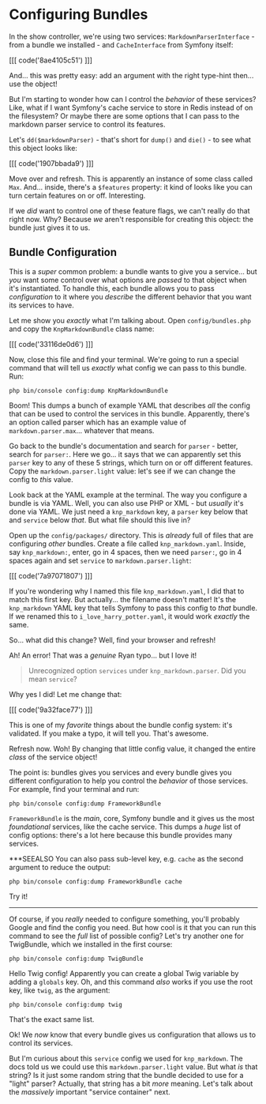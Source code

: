 # Configuring Bundles

In the show controller, we're using two services: `MarkdownParserInterface` -
from a bundle we installed - and `CacheInterface` from Symfony itself:

[[[ code('8ae4105c51') ]]]

And... this was pretty easy: add an argument with the right type-hint then...
use the object!

But I'm starting to wonder how can I control the *behavior* of these services?
Like, what if I want Symfony's cache service to store in Redis instead of on the
filesystem? Or maybe there are some options that I can pass to the markdown parser
service to control its features.

Let's `dd($markdownParser)` - that's short for `dump()` and `die()` - to see what
this object looks like:

[[[ code('1907bbada9') ]]]

Move over and refresh. This is apparently an instance of some class called `Max`.
And... inside, there's a `$features` property: it kind of looks like you can
turn certain features on or off. Interesting.

If we *did* want to control one of these feature flags, we can't really do that
right now. Why? Because *we* aren't responsible for creating this object: the
bundle just gives it to us.

## Bundle Configuration

This is a *super* common problem: a bundle wants to give you a service... but
*you* want some control over what options are *passed* to that object when
it's instantiated. To handle this, each bundle allows you to pass
*configuration* to it where you *describe* the different behavior that you want
its services to have.

Let me show you *exactly* what I'm talking about. Open `config/bundles.php`
and copy the `KnpMarkdownBundle` class name:

[[[ code('33116de0d6') ]]]

Now, close this file and find your terminal. We're going to run a special command
that will tell us *exactly* what config we can pass to this bundle. Run:

```terminal
php bin/console config:dump KnpMarkdownBundle
```

Boom! This dumps a bunch of example YAML that describes *all* the config
that can be used to control the services in this bundle. Apparently, there's an
option called parser which has an example value of `markdown.parser.max`... whatever
that means.

Go back to the bundle's documentation and search for `parser` - better, search
for `parser:`. Here we go... it says that we can apparently set this `parser`
key to any of these 5 strings, which turn on or off different features. Copy the
`markdown.parser.light` value: let's see if we can change the config to *this* value.

Look back at the YAML example at the terminal. The way you configure a bundle
is via YAML. Well, you can also use PHP or XML - but *usually* it's done via
YAML. We just need a `knp_markdown` key, a `parser` key below that and `service`
below *that*. But what file should this live in?

Open up the `config/packages/` directory. This is *already* full of files that
are configuring *other* bundles. Create a file called `knp_markdown.yaml`. Inside,
say `knp_markdown:`, enter, go in 4 spaces, then we need `parser:`, go in 4
spaces again and set `service` to `markdown.parser.light`:

[[[ code('7a97071807') ]]]

If you're wondering why I named this file `knp_markdown.yaml`, I did that to match
this first key. But actually... the filename doesn't matter! It's the `knp_markdown`
YAML key that tells Symfony to pass this config to *that* bundle. If we renamed
this to `i_love_harry_potter.yaml`, it would work *exactly* the same.

So... what did this change? Well, find your browser and refresh!

Ah! An error! That was a *genuine* Ryan typo... but I love it!

> Unrecognized option `services` under `knp_markdown.parser`. Did you mean `service`?

Why yes I did! Let me change that:

[[[ code('9a32face77') ]]]

This is one of my *favorite* things about the bundle config system: it's validated.
If you make a typo, it will tell you. That's awesome.

Refresh now. Woh! By changing that little config value, it changed the entire
*class* of the service object!

The point is: bundles gives you services and every bundle gives you different
configuration to help you control the *behavior* of those services. For example,
find your terminal and run:

```terminal
php bin/console config:dump FrameworkBundle
```

`FrameworkBundle` is the *main*, core, Symfony bundle and it gives us the most
*foundational* services, like the cache service. This dumps a *huge* list of
config options: there's a lot here because this bundle provides many services.

***SEEALSO
You can also pass sub-level key, e.g. `cache` as the second argument to reduce
the output:
```terminal
php bin/console config:dump FrameworkBundle cache
``` 

Try it!
***

Of course, if you *really* needed to configure something, you'll probably Google
and find the config you need. But how cool is it that you can run this command
to see the *full* list of possible config? Let's try another one for TwigBundle,
which we installed in the first course:

```terminal-silent
php bin/console config:dump TwigBundle
```

Hello Twig config! Apparently you can create a global Twig variable by adding
a `globals` key. Oh, and this command *also* works if you use the root key,
like `twig`, as the argument:

```terminal-silent
php bin/console config:dump twig
```

That's the exact same list.

Ok! We *now* know that every bundle gives us configuration that allows us to
control its services.

But I'm curious about this `service` config we used for `knp_markdown`. The docs
told us we could use this `markdown.parser.light` value. But what *is* that string?
Is it just some random string that the bundle decided to use for a "light" parser?
Actually, that string has a bit *more* meaning. Let's talk about the *massively*
important "service container" next.
